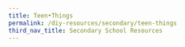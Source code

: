 ```yaml
---
title: Teen•Things
permalink: /diy-resources/secondary/teen-things
third_nav_title: Secondary School Resources
---
```


